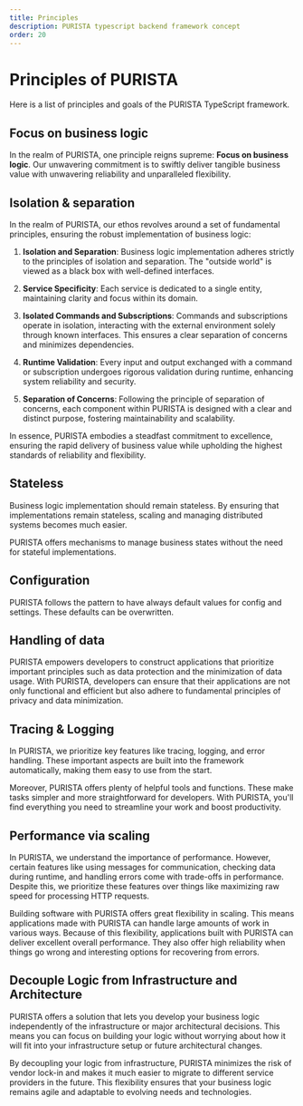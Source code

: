 ```yaml
---
title: Principles
description: PURISTA typescript backend framework concept
order: 20
---
```


# Principles of PURISTA

Here is a list of principles and goals of the PURISTA TypeScript framework.

## Focus on business logic

In the realm of PURISTA, one principle reigns supreme: **Focus on business logic**.
Our unwavering commitment is to swiftly deliver tangible business value with unwavering reliability and unparalleled flexibility.

## Isolation & separation

In the realm of PURISTA, our ethos revolves around a set of fundamental principles, ensuring the robust implementation of business logic:

1. **Isolation and Separation**: Business logic implementation adheres strictly to the principles of isolation and separation. The "outside world" is viewed as a black box with well-defined interfaces.

2. **Service Specificity**: Each service is dedicated to a single entity, maintaining clarity and focus within its domain.

3. **Isolated Commands and Subscriptions**: Commands and subscriptions operate in isolation, interacting with the external environment solely through known interfaces. This ensures a clear separation of concerns and minimizes dependencies.

4. **Runtime Validation**: Every input and output exchanged with a command or subscription undergoes rigorous validation during runtime, enhancing system reliability and security.

5. **Separation of Concerns**: Following the principle of separation of concerns, each component within PURISTA is designed with a clear and distinct purpose, fostering maintainability and scalability.

In essence, PURISTA embodies a steadfast commitment to excellence, ensuring the rapid delivery of business value while upholding the highest standards of reliability and flexibility.

## Stateless

Business logic implementation should remain stateless. By ensuring that implementations remain stateless, scaling and managing distributed systems becomes much easier.

PURISTA offers mechanisms to manage business states without the need for stateful implementations.

## Configuration

PURISTA follows the pattern to have always default values for config and settings.
These defaults can be overwritten.

## Handling of data

PURISTA empowers developers to construct applications that prioritize important principles such as data protection and the minimization of data usage. With PURISTA, developers can ensure that their applications are not only functional and efficient but also adhere to fundamental principles of privacy and data minimization.

## Tracing & Logging

In PURISTA, we prioritize key features like tracing, logging, and error handling. These important aspects are built into the framework automatically, making them easy to use from the start.

Moreover, PURISTA offers plenty of helpful tools and functions. These make tasks simpler and more straightforward for developers. With PURISTA, you'll find everything you need to streamline your work and boost productivity.

## Performance via scaling

In PURISTA, we understand the importance of performance. However, certain features like using messages for communication, checking data during runtime, and handling errors come with trade-offs in performance. Despite this, we prioritize these features over things like maximizing raw speed for processing HTTP requests.

Building software with PURISTA offers great flexibility in scaling. This means applications made with PURISTA can handle large amounts of work in various ways. Because of this flexibility, applications built with PURISTA can deliver excellent overall performance. They also offer high reliability when things go wrong and interesting options for recovering from errors.

## Decouple Logic from Infrastructure and Architecture

PURISTA offers a solution that lets you develop your business logic independently of the infrastructure or major architectural decisions. This means you can focus on building your logic without worrying about how it will fit into your infrastructure setup or future architectural changes.

By decoupling your logic from infrastructure, PURISTA minimizes the risk of vendor lock-in and makes it much easier to migrate to different service providers in the future. This flexibility ensures that your business logic remains agile and adaptable to evolving needs and technologies.
